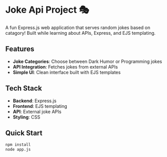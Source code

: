 # Joke Api Project 🎭

A fun Express.js web application that serves random jokes based on catagory! Built while learning about APIs, Express, and EJS templating.

## Features

- **Joke Categories**: Choose between Dark Humor or Programming jokes
- **API Integration**: Fetches jokes from external APIs
- **Simple UI**: Clean interface built with EJS templates

## Tech Stack

- **Backend**: Express.js
- **Frontend**: EJS templating
- **API**: External joke APIs
- **Styling**: CSS

## Quick Start

```bash
npm install
node app.js
